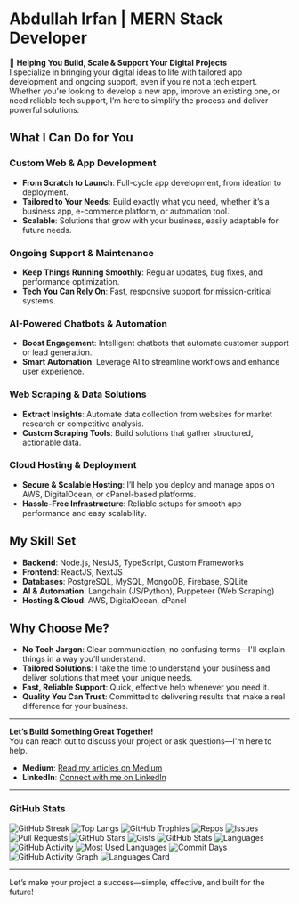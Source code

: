 # Abdullah Irfan | MERN Stack Developer

🚀 **Helping You Build, Scale & Support Your Digital Projects**  
I specialize in bringing your digital ideas to life with tailored app development and ongoing support, even if you're not a tech expert. Whether you're looking to develop a new app, improve an existing one, or need reliable tech support, I’m here to simplify the process and deliver powerful solutions.

## What I Can Do for You

### **Custom Web & App Development**
- **From Scratch to Launch**: Full-cycle app development, from ideation to deployment.
- **Tailored to Your Needs**: Build exactly what you need, whether it’s a business app, e-commerce platform, or automation tool.
- **Scalable**: Solutions that grow with your business, easily adaptable for future needs.

### **Ongoing Support & Maintenance**
- **Keep Things Running Smoothly**: Regular updates, bug fixes, and performance optimization.
- **Tech You Can Rely On**: Fast, responsive support for mission-critical systems.

### **AI-Powered Chatbots & Automation**
- **Boost Engagement**: Intelligent chatbots that automate customer support or lead generation.
- **Smart Automation**: Leverage AI to streamline workflows and enhance user experience.

### **Web Scraping & Data Solutions**
- **Extract Insights**: Automate data collection from websites for market research or competitive analysis.
- **Custom Scraping Tools**: Build solutions that gather structured, actionable data.

### **Cloud Hosting & Deployment**
- **Secure & Scalable Hosting**: I’ll help you deploy and manage apps on AWS, DigitalOcean, or cPanel-based platforms.
- **Hassle-Free Infrastructure**: Reliable setups for smooth app performance and easy scalability.

## My Skill Set

- **Backend**: Node.js, NestJS, TypeScript, Custom Frameworks  
- **Frontend**: ReactJS, NextJS  
- **Databases**: PostgreSQL, MySQL, MongoDB, Firebase, SQLite  
- **AI & Automation**: Langchain (JS/Python), Puppeteer (Web Scraping)  
- **Hosting & Cloud**: AWS, DigitalOcean, cPanel

## Why Choose Me?

- **No Tech Jargon**: Clear communication, no confusing terms—I'll explain things in a way you’ll understand.
- **Tailored Solutions**: I take the time to understand your business and deliver solutions that meet your unique needs.
- **Fast, Reliable Support**: Quick, effective help whenever you need it.
- **Quality You Can Trust**: Committed to delivering results that make a real difference for your business.

---

**Let’s Build Something Great Together!**  
You can reach out to discuss your project or ask questions—I'm here to help.

- **Medium**: [Read my articles on Medium](https://medium.com/@abdullahirfan99_80517)
- **LinkedIn**: [Connect with me on LinkedIn](https://www.linkedin.com/in/abdullah-irfan-44b251105/)

---

### GitHub Stats

![GitHub Streak](https://streak-stats.demolab.com?user=AbdullahDev0&theme=radical)
![Top Langs](https://github-readme-stats.vercel.app/api/top-langs/?username=AbdullahDev0&layout=compact&theme=radical)
![GitHub Trophies](https://github-profile-trophy.vercel.app/?username=AbdullahDev0&theme=radical)
![Repos](https://img.shields.io/github/repos/AbdullahDev0?style=flat)
![Issues](https://img.shields.io/github/issues/AbdullahDev0?style=flat)
![Pull Requests](https://img.shields.io/github/issues-pr/AbdullahDev0?style=flat)
![GitHub Stars](https://img.shields.io/github/stars/AbdullahDev0?style=social)
![Gists](https://img.shields.io/github/gists/AbdullahDev0?style=flat)
![GitHub Stats](https://github-readme-stats.vercel.app/api?username=AbdullahDev0&show_icons=true&count_private=true&hide_title=true&theme=radical)
![Languages](https://github-readme-stats.vercel.app/api/top-langs/?username=AbdullahDev0&langs_count=10&layout=compact&theme=radical)
![GitHub Activity](https://github-readme-activity-graph.cyclic.app/graph?username=AbdullahDev0&theme=github)
![Most Used Languages](https://github-readme-stats.vercel.app/api/top-langs/?username=AbdullahDev0&layout=compact&langs_count=8&theme=radical)
![Commit Days](https://github.com/AbdullahDev0/github-readme-commit-day-stats/blob/main/images/committed_days.svg)
![GitHub Activity Graph](https://github.com/AbdullahDev0/github-readme-activity-graph/blob/main/images/commits.svg)
![Languages Card](https://github-readme-stats.vercel.app/api/pin/?username=AbdullahDev0&repo=your-repo-name&theme=radical)

---

Let’s make your project a success—simple, effective, and built for the future!
